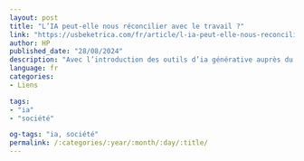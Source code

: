 ```yaml
---
layout: post
title: "L’IA peut-elle nous réconcilier avec le travail ?"
link: "https://usbeketrica.com/fr/article/l-ia-peut-elle-nous-reconcilier-avec-le-travail"
author: HP
published_date: "28/08/2024"
description: "Avec l’introduction des outils d’ia générative auprès du grand public, l’histoire entre technologies et monde du travail se poursuit. Et si l’ia générative devenait notre Best Work Buddy (meilleur partenaire de travail en anglais), à quoi ressemblerait le travail – et notre relation avec lui ? La réponse en trois hypothèses tirées du HP Work Relationship Index."
language: fr
categories:
- Liens

tags:
- "ia"
- "société"

og-tags: "ia, société"
permalink: /:categories/:year/:month/:day/:title/
---
```

